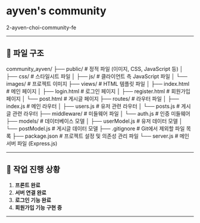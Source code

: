 # ayven's community
2-ayven-choi-community-fe

---
## 📂 파일 구조
community_ayven/ ├── public/ # 정적 파일 (이미지, CSS, JavaScript 등) │ ├── css/ # 스타일시트 파일 │ ├── js/ # 클라이언트 측 JavaScript 파일 │ └── images/ # 프로젝트 이미지 ├── views/ # HTML 템플릿 파일 │ ├── index.html # 메인 페이지 │ ├── login.html # 로그인 페이지 │ ├── register.html # 회원가입 페이지 │ └── post.html # 게시글 페이지 ├── routes/ # 라우터 파일 │ ├── index.js # 메인 라우터 │ ├── users.js # 유저 관련 라우터 │ └── posts.js # 게시글 관련 라우터 ├── middleware/ # 미들웨어 파일 │ └── auth.js # 인증 미들웨어 ├── models/ # 데이터베이스 모델 │ ├── userModel.js # 유저 데이터 모델 │ └── postModel.js # 게시글 데이터 모델 ├── .gitignore # Git에서 제외할 파일 목록 ├── package.json # 프로젝트 설정 및 의존성 관리 파일 └── server.js # 메인 서버 파일 (Express.js)


---

## 🚀 작업 진행 상황

1. **프론트 완료**
2. **서버 연결 완료**
3. **로그인 기능 완료**
4. **회원가입 기능 구현 중**

---
